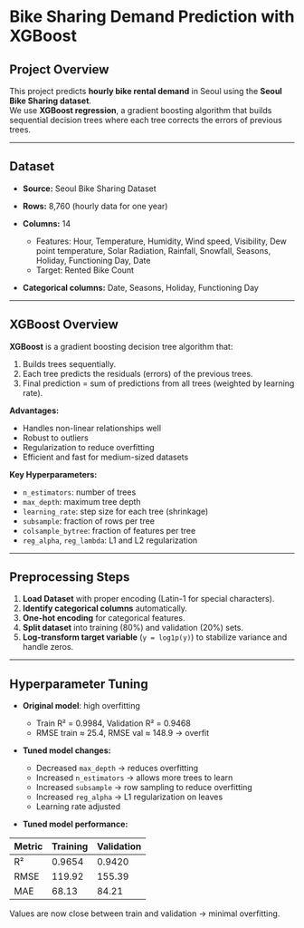 # Bike Sharing Demand Prediction with XGBoost

## Project Overview
This project predicts **hourly bike rental demand** in Seoul using the **Seoul Bike Sharing dataset**.  
We use **XGBoost regression**, a gradient boosting algorithm that builds sequential decision trees where each tree corrects the errors of previous trees.

---

## Dataset
- **Source:** Seoul Bike Sharing Dataset  
- **Rows:** 8,760 (hourly data for one year)  
- **Columns:** 14  
  - Features: Hour, Temperature, Humidity, Wind speed, Visibility, Dew point temperature, Solar Radiation, Rainfall, Snowfall, Seasons, Holiday, Functioning Day, Date  
  - Target: Rented Bike Count  

- **Categorical columns:** Date, Seasons, Holiday, Functioning Day  

---

## XGBoost Overview
**XGBoost** is a gradient boosting decision tree algorithm that:

1. Builds trees sequentially.  
2. Each tree predicts the residuals (errors) of the previous trees.  
3. Final prediction = sum of predictions from all trees (weighted by learning rate).  

**Advantages:**  
- Handles non-linear relationships well  
- Robust to outliers  
- Regularization to reduce overfitting  
- Efficient and fast for medium-sized datasets  

**Key Hyperparameters:**
- `n_estimators`: number of trees  
- `max_depth`: maximum tree depth  
- `learning_rate`: step size for each tree (shrinkage)  
- `subsample`: fraction of rows per tree  
- `colsample_bytree`: fraction of features per tree  
- `reg_alpha`, `reg_lambda`: L1 and L2 regularization  

---

## Preprocessing Steps
1. **Load Dataset** with proper encoding (Latin-1 for special characters).  
2. **Identify categorical columns** automatically.  
3. **One-hot encoding** for categorical features.  
4. **Split dataset** into training (80%) and validation (20%) sets.  
5. **Log-transform target variable** (`y = log1p(y)`) to stabilize variance and handle zeros.  

---

## Hyperparameter Tuning
- **Original model**: high overfitting  
  - Train R² = 0.9984, Validation R² = 0.9468  
  - RMSE train ≈ 25.4, RMSE val ≈ 148.9 → overfit  

- **Tuned model changes:**  
  - Decreased `max_depth` → reduces overfitting  
  - Increased `n_estimators` → allows more trees to learn  
  - Increased `subsample` → row sampling to reduce overfitting  
  - Increased `reg_alpha` → L1 regularization on leaves  
  - Learning rate adjusted  

- **Tuned model performance:**  

| Metric | Training | Validation |
|--------|----------|------------|
| R²     | 0.9654   | 0.9420     |
| RMSE   | 119.92   | 155.39     |
| MAE    | 68.13    | 84.21      |

 Values are now close between train and validation → minimal overfitting.
